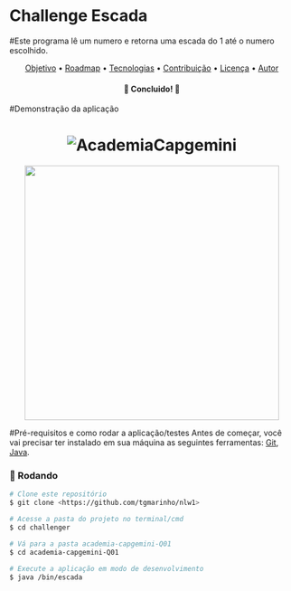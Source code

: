 # Challenge Escada

#Este programa lê um numero e retorna uma escada do 1 até o numero escolhido.

<p align="center">
 <a href="#objetivo">Objetivo</a> •
 <a href="#roadmap">Roadmap</a> • 
 <a href="#tecnologias">Tecnologias</a> • 
 <a href="#contribuicao">Contribuição</a> • 
 <a href="#licenc-a">Licença</a> • 
 <a href="#autor">Autor</a>
</p>

<h4 align="center"> 
	🚀 Concluido! 🚀
</h4>

#Demonstração da aplicação
<h1 align="center">
  <img alt="AcademiaCapgemini" title="#AcademiaCapgemini" src="./img/img12" />
</h1>
<p align="center">
  <a href="#">
    <img align="center" width="450" src="./img/img12" />
  </a>

#Pré-requisitos e como rodar a aplicação/testes
Antes de começar, você vai precisar ter instalado em sua máquina as seguintes ferramentas:
[Git](https://git-scm.com), [Java](https://www.java.com/pt-BR/download/ie_manual.jsp?locale=pt_BR). 

### 🎲 Rodando

```bash
# Clone este repositório
$ git clone <https://github.com/tgmarinho/nlw1>

# Acesse a pasta do projeto no terminal/cmd
$ cd challenger

# Vá para a pasta academia-capgemini-Q01
$ cd academia-capgemini-Q01

# Execute a aplicação em modo de desenvolvimento
$ java /bin/escada
```
